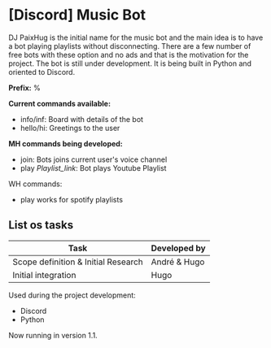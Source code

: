 # [Discord] Music Bot

DJ PaixHug is the initial name for the music bot and the main idea is to have a bot playing playlists without disconnecting. There are a few number of free bots with these option and no ads and that is the motivation for the project.
The bot is still under development. It is being built in Python and oriented to Discord.

**Prefix:** %

**Current commands available:**
- info/inf: Board with details of the bot
- hello/hi: Greetings to the user

**MH commands being developed:**
- join: Bots joins current user's voice channel
- play *Playlist_link*: Bot plays Youtube Playlist

WH commands:
- play works for spotify playlists

## List os tasks
Task | Developed by
------------ | -------------
Scope definition & Initial Research | André & Hugo
Initial integration | Hugo

Used during the project development:
- Discord
- Python


Now running in version 1.1.
